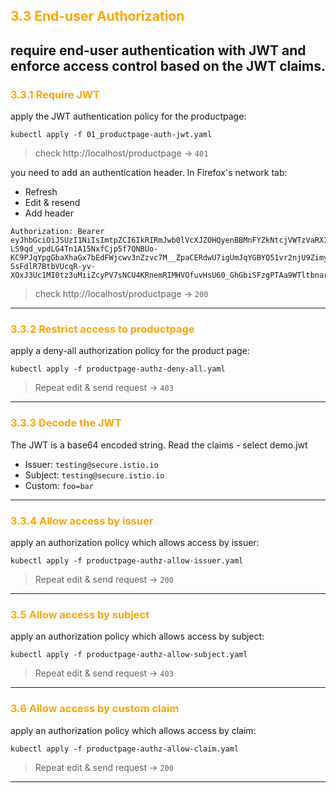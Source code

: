## <font color='orange'> 3.3 End-user Authorization </font>

require end-user authentication with JWT and enforce access control based on the JWT claims.
---

### <font color='orange'> 3.3.1 Require JWT  </font>
apply the JWT authentication policy for the productpage:
```
kubectl apply -f 01_productpage-auth-jwt.yaml
```
> check http://localhost/productpage -> `401`  

you need to add an authentication header. In Firefox's network tab:

- Refresh
- Edit & resend 
- Add header

```
Authorization: Bearer eyJhbGciOiJSUzI1NiIsImtpZCI6IkRIRmJwb0lVcXJZOHQyenBBMnFYZkNtcjVWTzVaRXI0UnpIVV8tZW52dlEiLCJ0eXAiOiJKV1QifQ.eyJleHAiOjQ2ODU5ODk3MDAsImZvbyI6ImJhciIsImlhdCI6MTUzMjM4OTcwMCwiaXNzIjoidGVzdGluZ0BzZWN1cmUuaXN0aW8uaW8iLCJzdWIiOiJ0ZXN0aW5nQHNlY3VyZS5pc3Rpby5pbyJ9.CfNnxWP2tcnR9q0vxyxweaF3ovQYHYZl82hAUsn21bwQd9zP7c-LS9qd_vpdLG4Tn1A15NxfCjp5f7QNBUo-KC9PJqYpgGbaXhaGx7bEdFWjcwv3nZzvc7M__ZpaCERdwU7igUmJqYGBYQ51vr2njU9ZimyKkfDe3axcyiBZde7G6dabliUosJvvKOPcKIWPccCgefSj_GNfwIip3-SsFdlR7BtbVUcqR-yv-XOxJ3Uc1MI0tz3uMiiZcyPV7sNCU4KRnemRIMHVOfuvHsU60_GhGbiSFzgPTAa9WTltbnarTbxudb_YEOx12JiwYToeX0DCPb43W1tzIBxgm8NxUg
```
> check http://localhost/productpage -> `200`  
---

### <font color='orange'> 3.3.2 Restrict access to productpage </font>
apply a deny-all authorization policy for the product page:
```
kubectl apply -f productpage-authz-deny-all.yaml
```
> Repeat edit & send request -> `403`
---

### <font color='orange'> 3.3.3 Decode the JWT </font>

The JWT is a base64 encoded string. 
Read the claims - select demo.jwt

- Issuer: `testing@secure.istio.io`
- Subject: `testing@secure.istio.io`
- Custom: `foo=bar`
---

### <font color='orange'> 3.3.4 Allow access by issuer </font>
apply an authorization policy which allows access by issuer:
```
kubectl apply -f productpage-authz-allow-issuer.yaml
```
> Repeat edit & send request -> `200`
---

### <font color='orange'> 3.5 Allow access by subject </font>
apply an authorization policy which allows access by subject:
```
kubectl apply -f productpage-authz-allow-subject.yaml
```
> Repeat edit & send request -> `403`
---

### <font color='orange'> 3.6 Allow access by custom claim </font>
apply an authorization policy which allows access by claim:
```
kubectl apply -f productpage-authz-allow-claim.yaml
```
> Repeat edit & send request -> `200`
---